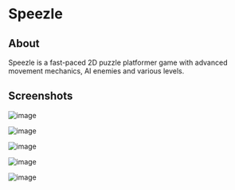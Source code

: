 # Speezle
## About
Speezle is a fast-paced 2D puzzle platformer game with advanced movement mechanics, AI
enemies and various levels.
## Screenshots
![image](https://github.com/user-attachments/assets/ecac67b1-4b73-4c85-abcf-27614a191079)

![image](https://github.com/user-attachments/assets/cb115594-c35e-4040-a989-ed158cb29d89)

![image](https://github.com/user-attachments/assets/7c54e273-82ba-4074-8707-cda9147b090c)

![image](https://github.com/user-attachments/assets/69d5427c-3234-4d37-adde-f488c800ea61)

![image](https://github.com/user-attachments/assets/05c76aa4-f128-4410-9ee8-1f57926f64d2)


